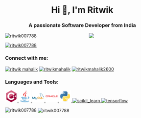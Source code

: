 <h1 align="center">Hi 👋, I'm Ritwik</h1>
<h3 align="center">A passionate Software Developer from India</h3>

<img align='right' src="https://media.giphy.com/media/M9kgjEsLG6LMbYC9dl/giphy.gif?cid=ecf05e47rxq46lf68110x0pg7sbq730nvvhml34uvmgqg8o3&rid=giphy.gif&ct=g" width="230">

<p align="left"> <img src="https://komarev.com/ghpvc/?username=ritwik007788&label=Profile%20views&color=0e75b6&style=flat" alt="ritwik007788" /> </p>

<p align="left"> <a href="https://github.com/ryo-ma/github-profile-trophy"><img src="https://github-profile-trophy.vercel.app/?username=ritwik007788" alt="ritwik007788" /></a> </p>

<h3 align="left">Connect with me:</h3>
<p align="left">
<a href="https://linkedin.com/in/ritwik mahalik" target="blank"><img align="center" src="https://raw.githubusercontent.com/rahuldkjain/github-profile-readme-generator/master/src/images/icons/Social/linked-in-alt.svg" alt="ritwik mahalik" height="30" width="40" /></a>
<a href="https://instagram.com/ritwikmahalik" target="blank"><img align="center" src="https://raw.githubusercontent.com/rahuldkjain/github-profile-readme-generator/master/src/images/icons/Social/instagram.svg" alt="ritwikmahalik" height="30" width="40" /></a>
<a href="https://www.hackerearth.com/ritwikmahalik2600" target="blank"><img align="center" src="https://raw.githubusercontent.com/rahuldkjain/github-profile-readme-generator/master/src/images/icons/Social/hackerearth.svg" alt="ritwikmahalik2600" height="30" width="40" /></a>
</p>

<h3 align="left">Languages and Tools:</h3>
<p align="left"> <a href="https://www.w3schools.com/cpp/" target="_blank"> <img src="https://raw.githubusercontent.com/devicons/devicon/master/icons/cplusplus/cplusplus-original.svg" alt="cplusplus" width="40" height="40"/> </a> <a href="https://www.java.com" target="_blank"> <img src="https://raw.githubusercontent.com/devicons/devicon/master/icons/java/java-original.svg" alt="java" width="40" height="40"/> </a> <a href="https://www.mysql.com/" target="_blank"> <img src="https://raw.githubusercontent.com/devicons/devicon/master/icons/mysql/mysql-original-wordmark.svg" alt="mysql" width="40" height="40"/> </a> <a href="https://www.oracle.com/" target="_blank"> <img src="https://raw.githubusercontent.com/devicons/devicon/master/icons/oracle/oracle-original.svg" alt="oracle" width="40" height="40"/> </a> <a href="https://www.python.org" target="_blank"> <img src="https://raw.githubusercontent.com/devicons/devicon/master/icons/python/python-original.svg" alt="python" width="40" height="40"/> </a> <a href="https://scikit-learn.org/" target="_blank"> <img src="https://upload.wikimedia.org/wikipedia/commons/0/05/Scikit_learn_logo_small.svg" alt="scikit_learn" width="40" height="40"/> </a> <a href="https://www.tensorflow.org" target="_blank"> <img src="https://www.vectorlogo.zone/logos/tensorflow/tensorflow-icon.svg" alt="tensorflow" width="40" height="40"/> </a> </p>

<p><img align="left" src="https://github-readme-stats.vercel.app/api/top-langs?username=ritwik007788&show_icons=true&locale=en&layout=compact" alt="ritwik007788" /></p>

<p>&nbsp;<img align="center" src="https://github-readme-stats.vercel.app/api?username=ritwik007788&show_icons=true&locale=en" alt="ritwik007788" /></p>

<p><img align="center" src="https://github-readme-streak-stats.herokuapp.com/?user=ritwik007788&" alt="ritwik00
